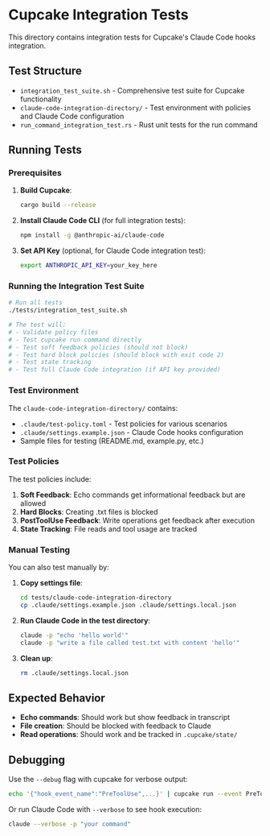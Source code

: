 # Cupcake Integration Tests

This directory contains integration tests for Cupcake's Claude Code hooks integration.

## Test Structure

- `integration_test_suite.sh` - Comprehensive test suite for Cupcake functionality
- `claude-code-integration-directory/` - Test environment with policies and Claude Code configuration
- `run_command_integration_test.rs` - Rust unit tests for the run command

## Running Tests

### Prerequisites

1. **Build Cupcake**: 
   ```bash
   cargo build --release
   ```

2. **Install Claude Code CLI** (for full integration tests):
   ```bash
   npm install -g @anthropic-ai/claude-code
   ```

3. **Set API Key** (optional, for Claude Code integration test):
   ```bash
   export ANTHROPIC_API_KEY=your_key_here
   ```

### Running the Integration Test Suite

```bash
# Run all tests
./tests/integration_test_suite.sh

# The test will:
# - Validate policy files
# - Test cupcake run command directly
# - Test soft feedback policies (should not block)
# - Test hard block policies (should block with exit code 2)
# - Test state tracking
# - Test full Claude Code integration (if API key provided)
```

### Test Environment

The `claude-code-integration-directory/` contains:

- `.claude/test-policy.toml` - Test policies for various scenarios
- `.claude/settings.example.json` - Claude Code hooks configuration
- Sample files for testing (README.md, example.py, etc.)

### Test Policies

The test policies include:

1. **Soft Feedback**: Echo commands get informational feedback but are allowed
2. **Hard Blocks**: Creating .txt files is blocked
3. **PostToolUse Feedback**: Write operations get feedback after execution
4. **State Tracking**: File reads and tool usage are tracked

### Manual Testing

You can also test manually by:

1. **Copy settings file**:
   ```bash
   cd tests/claude-code-integration-directory
   cp .claude/settings.example.json .claude/settings.local.json
   ```

2. **Run Claude Code in the test directory**:
   ```bash
   claude -p "echo 'hello world'"
   claude -p "write a file called test.txt with content 'hello'"
   ```

3. **Clean up**:
   ```bash
   rm .claude/settings.local.json
   ```

## Expected Behavior

- **Echo commands**: Should work but show feedback in transcript
- **File creation**: Should be blocked with feedback to Claude
- **Read operations**: Should work and be tracked in `.cupcake/state/`

## Debugging

Use the `--debug` flag with cupcake for verbose output:

```bash
echo '{"hook_event_name":"PreToolUse",...}' | cupcake run --event PreToolUse --debug
```

Or run Claude Code with `--verbose` to see hook execution:

```bash
claude --verbose -p "your command"
```